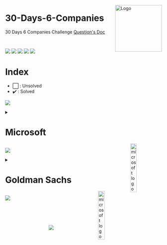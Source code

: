 <img src="https://i.imgur.com/eqrAtGM.png" align="right"
     alt="Logo" width="150" height="150">

# 30-Days-6-Companies
30 Days 6 Companies Challenge
[Question's Doc](https://bit.ly/30Days6CompanyWCE)

<br/>

![](https://img.shields.io/github/forks/Codechef-WCE-Chapter/30-Days-6-Companies.svg)
![](https://img.shields.io/github/stars/Codechef-WCE-Chapter/30-Days-6-Companies.svg)
![](https://img.shields.io/github/watchers/Codechef-WCE-Chapter/30-Days-6-Companies.svg)
![](https://img.shields.io/github/issues-pr/Codechef-WCE-Chapter/30-Days-6-Companies.svg)
![](https://img.shields.io/github/issues-pr-closed/Codechef-WCE-Chapter/30-Days-6-Companies.svg)

# Index
- ⬜ : Unsolved
- ✔️ : Solved

![](https://user-images.githubusercontent.com/73097560/115834477-dbab4500-a447-11eb-908a-139a6edaec5c.gif)

<details>
<summary> <h1> Microsoft </h1> <img src="https://www.freepnglogos.com/uploads/microsoft-logo-4.png" align="right" width="20%" alt="microsoft logo" /> </summary>

## `Day 01 - 05`

<details>
<summary> <h2> Day 1 </h2> </summary>

| Problem No. | Check | Problem | Solution  |
| :---: | :--------:  | :---------: | :---------: |
| 1   | ✔️ | [Evaluate Reverse Polish Notation](https://leetcode.com/problems/evaluate-reverse-polish-notation/) | [Solution](https://leetcode.com/playground/4XLytoSG) |
| 2   | ✔️ | [Combination Sum III](https://leetcode.com/problems/combination-sum-iii/description/) | [Solution](https://leetcode.com/playground/MZxoWTtb) |
| 3   | ✔️ | [Bulls and Cows](https://leetcode.com/problems/bulls-and-cows/) | [Solution](https://leetcode.com/playground/e4XJck6f) |

</details>


<details>
<summary> <h2> Day 2 </h2> </summary>

| Problem No. | Check | Problem | Solution  |
| :---: | :--------:  | :---------: | :---------: |
| 1   | ✔️ | [Rotate Function](https://leetcode.com/problems/rotate-function/) | [Solution](https://leetcode.com/playground/4WoDEsLb) |
| 2   | ✔️ | [Largest Divisible Subset](https://leetcode.com/problems/largest-divisible-subset/) | [Solution](https://leetcode.com/playground/7oWnPjbX) |
| 3   | ✔️ | [Perfect Rectangle](https://leetcode.com/problems/perfect-rectangle/) | [Solution](https://leetcode.com/playground/SPSWabSV) |

</details>

<details> <summary> <h2> Day 3 </h2> </summary>

| Problem No. | Check | Problem | Solution  |
| :---: | :--------:  | :---------: | :---------: |
| 1   | ✔️ | [Course Schedule](https://leetcode.com/problems/course-schedule/) | [Solution](https://leetcode.com/playground/PY2ha6gS) |
| 2   | ✔️ | [Most Profitable Path in a Tree](https://leetcode.com/problems/most-profitable-path-in-a-tree/) | [Solution](https://leetcode.com/playground/3GSWdZqx) |
| 3   | ✔️ | [Number of Pairs Satisfying Inequality](https://leetcode.com/problems/number-of-pairs-satisfying-inequality/) | [Solution](https://leetcode.com/playground/YdQKvRw3) |
     
</details>

<details> <summary> <h2> Day 4 </h2> </summary>

| Problem No. | Check | Problem | Solution  |
| :---: | :--------:  | :---------: | :---------: |
| 1   | ✔️ | [Shortest Unsorted Continuous Subarray](https://leetcode.com/problems/shortest-unsorted-continuous-subarray/) | [Solution](https://github.com/Codechef-WCE-Chapter/30-Days-6-Companies/blob/main/RAO.sh/Microsoft/Day%20IV/1%20Shortest%20Unsorted%20Continuous%20Subarray/ShortestUnsortedContinuousSubarray.cpp) |
| 2   | ✔️ | [Number Of Ways To Arrive At Destination](https://leetcode.com/problems/number-of-ways-to-arrive-at-destination/) | [Solution](https://github.com/Codechef-WCE-Chapter/30-Days-6-Companies/blob/main/Abhijit/Microsoft/Day%204/2%20Number%20of%20Ways%20to%20Arrive%20at%20Destination/Solution.java) |
| 3   | ✔️ | [Longest Happy Prefix]( https://leetcode.com/problems/longest-happy-prefix/) | [Solution](https://github.com/Codechef-WCE-Chapter/30-Days-6-Companies/blob/main/Abhijit/Microsoft/Day%204/3%20Longest%20Happy%20Prefix/Solution.java) |

</details>


<details> <summary> <h2> Day 5 </h2> </summary>

![Difficulty Tag](https://img.shields.io/static/v1?label=Difficulty&message=Easy&color=yellow&style=for-the-badge)
 
| Problem No. | Check | Problem | Solution  |
| :---: | :--------:  | :---------: | :---------: |
| 1   | ✔️ | [Airplane Seat Assignment Probability](https://leetcode.com/problems/airplane-seat-assignment-probability/) | [Solution]() |
| 2   | ✔️ | [Minimum Deletions to Make Array Divisible](https://leetcode.com/problems/minimum-deletions-to-make-array-divisible/) | [Solution]() |
| 3   | ✔️ | [Number of Substrings Containing All Three Characters](https://leetcode.com/problems/number-of-substrings-containing-all-three-characters/) | [Solution]() |

</details>

</details>

![](https://user-images.githubusercontent.com/73097560/115834477-dbab4500-a447-11eb-908a-139a6edaec5c.gif)

<details>
<summary> <h1> Goldman Sachs </h1> <img src="https://logos-world.net/wp-content/uploads/2020/10/Goldman-Sachs-Logo.png" align="right" width="20%" alt="microsoft logo" /> </summary>

## `Day 06 - 10`

<details> <summary> <h2> Day 6 </h2> </summary>

| Problem No. | Check | Problem | Solution  |
| :---: | :--------:  | :---------: | :---------: |
| 1   | ✔️ | [Max Points on a Line](https://leetcode.com/problems/max-points-on-a-line/description/) | [Solution]() |
| 2   | ✔️ | [Valid Square](https://leetcode.com/problems/valid-square/) | [Solution]() |
| 3   | ✔️ | [Factor Trailing Zeroes](https://leetcode.com/problems/factorial-trailing-zeroes/description/) | [Solution]() |

</details>

<details> <summary> <h2> Day 7 </h2> </summary>

| Problem No. | Check | Problem | Solution  |
| :---: | :--------:  | :---------: | :---------: |
| 1   | ✔️ | [Number Of Boomerangs](https://leetcode.com/problems/number-of-boomerangs/) | [Solution]() |
| 2   | ✔️ | [Split Array Into Consecutive Subsequence](https://leetcode.com/problems/split-array-into-consecutive-subsequences/) | [Solution]() |
| 3   | ✔️ | [Minimum Consecutive Cards To Pick Up](https://leetcode.com/problems/minimum-consecutive-cards-to-pick-up/) | [Solution]() |

</details>

<details> <summary> <h2> Day 8 </h2> </summary>

| Problem No. | Check | Problem | Solution  |
| :---: | :--------:  | :---------: | :---------: |
| 1   | ✔️ | [Count Good Triplets in an Array](https://leetcode.com/problems/count-good-triplets-in-an-array/) | [Solution]() |
| 2   | ✔️ | [Maximum Points in an Archery Competition](https://leetcode.com/problems/maximum-points-in-an-archery-competition/) | [Solution]() |
| 3   | ✔️ | [IPO](https://leetcode.com/problems/ipo/) | [Solution]() |

</details>

</details>

![](https://user-images.githubusercontent.com/73097560/115834477-dbab4500-a447-11eb-908a-139a6edaec5c.gif)



<!-- Don't code below this line -->
<br/>
<br/>
<br/>
<p align="center">
  <img src="http://ForTheBadge.com/images/badges/built-with-swag.svg">
</p>
